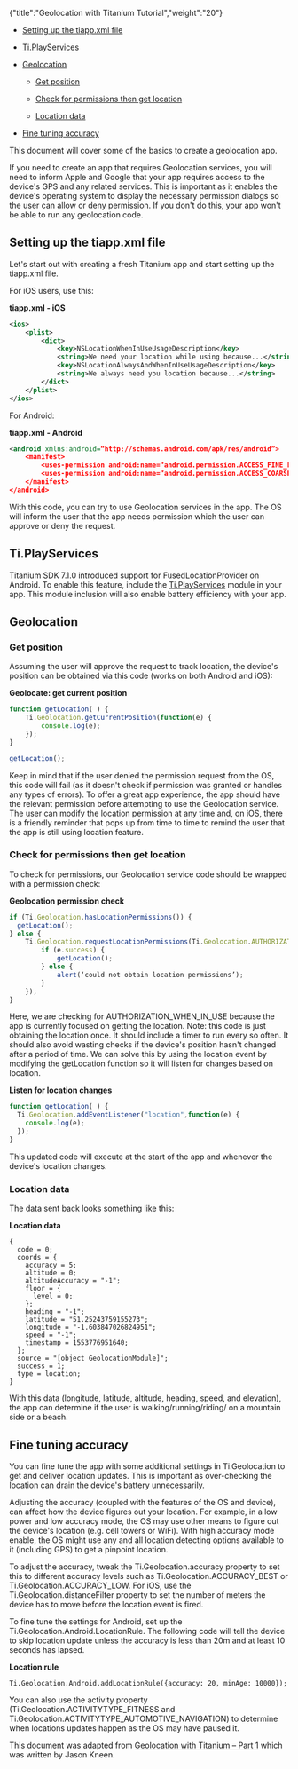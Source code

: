 {"title":"Geolocation with Titanium Tutorial","weight":"20"}

* [Setting up the tiapp.xml file](#setting-up-the-tiapp.xml-file)

* [Ti.PlayServices](#ti.playservices)

* [Geolocation](#geolocation)

    * [Get position](#get-position)

    * [Check for permissions then get location](#check-for-permissions-then-get-location)

    * [Location data](#location-data)

* [Fine tuning accuracy](#fine-tuning-accuracy)

This document will cover some of the basics to create a geolocation app.

If you need to create an app that requires Geolocation services, you will need to inform Apple and Google that your app requires access to the device's GPS and any related services. This is important as it enables the device's operating system to display the necessary permission dialogs so the user can allow or deny permission. If you don't do this, your app won't be able to run any geolocation code.

## Setting up the tiapp.xml file

Let's start out with creating a fresh Titanium app and start setting up the tiapp.xml file.

For iOS users, use this:

**tiapp.xml - iOS**

```xml
<ios>
    <plist>
        <dict>
            <key>NSLocationWhenInUseUsageDescription</key>
            <string>We need your location while using because...</string>
            <key>NSLocationAlwaysAndWhenInUseUsageDescription</key>
            <string>We always need you location because...</string>
        </dict>
    </plist>
</ios>
```

For Android:

**tiapp.xml - Android**

```xml
<android xmlns:android=“http://schemas.android.com/apk/res/android”>
    <manifest>
        <uses-permission android:name=“android.permission.ACCESS_FINE_LOCATION”/>
        <uses-permission android:name=“android.permission.ACCESS_COARSE_LOCATION”/>
    </manifest>
</android>
```

With this code, you can try to use Geolocation services in the app. The OS will inform the user that the app needs permission which the user can approve or deny the request.

## Ti.PlayServices

Titanium SDK 7.1.0 introduced support for FusedLocationProvider on Android. To enable this feature, include the [Ti.PlayServices](https://github.com/appcelerator-modules/ti.playservices) module in your app. This module inclusion will also enable battery efficiency with your app.

## Geolocation

### Get position

Assuming the user will approve the request to track location, the device's position can be obtained via this code (works on both Android and iOS):

**Geolocate: get current position**

```javascript
function getLocation( ) {
    Ti.Geolocation.getCurrentPosition(function(e) {
        console.log(e);
    });
}

getLocation();
```

Keep in mind that if the user denied the permission request from the OS, this code will fail (as it doesn't check if permission was granted or handles any types of errors). To offer a great app experience, the app should have the relevant permission before attempting to use the Geolocation service. The user can modify the location permission at any time and, on iOS, there is a friendly reminder that pops up from time to time to remind the user that the app is still using location feature.

### Check for permissions then get location

To check for permissions, our Geolocation service code should be wrapped with a permission check:

**Geolocation permission check**

```javascript
if (Ti.Geolocation.hasLocationPermissions()) {
  getLocation();
} else {
    Ti.Geolocation.requestLocationPermissions(Ti.Geolocation.AUTHORIZATION_WHEN_IN_USE, function (e) {
        if (e.success) {
            getLocation();
        } else {
            alert(‘could not obtain location permissions’);
        }
    });
}
```

Here, we are checking for AUTHORIZATION\_WHEN\_IN\_USE because the app is currently focused on getting the location. Note: this code is just obtaining the location once. It should include a timer to run every so often. It should also avoid wasting checks if the device's position hasn't changed after a period of time. We can solve this by using the location event by modifying the getLocation function so it will listen for changes based on location.

**Listen for location changes**

```javascript
function getLocation( ) {
  Ti.Geolocation.addEventListener("location",function(e) {
    console.log(e);
  });
}
```

This updated code will execute at the start of the app and whenever the device's location changes.

### Location data

The data sent back looks something like this:

**Location data**

```
{
  code = 0;
  coords = {
    accuracy = 5;
    altitude = 0;
    altitudeAccuracy = "-1";
    floor = {
      level = 0;
    };
    heading = "-1";
    latitude = "51.25243759155273";
    longitude = "-1.603847026824951";
    speed = "-1";
    timestamp = 1553776951640;
  };
  source = "[object GeolocationModule]";
  success = 1;
  type = location;
}
```

With this data (longitude, latitude, altitude, heading, speed, and elevation), the app can determine if the user is walking/running/riding/ on a mountain side or a beach.

## Fine tuning accuracy

You can fine tune the app with some additional settings in Ti.Geolocation to get and deliver location updates. This is important as over-checking the location can drain the device's battery unnecessarily.

Adjusting the accuracy (coupled with the features of the OS and device), can affect how the device figures out your location. For example, in a low power and low accuracy mode, the OS may use other means to figure out the device's location (e.g. cell towers or WiFi). With high accuracy mode enable, the OS might use any and all location detecting options available to it (including GPS) to get a pinpoint location.

To adjust the accuracy, tweak the Ti.Geolocation.accuracy property to set this to different accuracy levels such as Ti.Geolocation.ACCURACY\_BEST or Ti.Geolocation.ACCURACY\_LOW. For iOS, use the Ti.Geolocation.distanceFilter property to set the number of meters the device has to move before the location event is fired.

To fine tune the settings for Android, set up the Ti.Geolocation.Android.LocationRule. The following code will tell the device to skip location update unless the accuracy is less than 20m and at least 10 seconds has lapsed.

**Location rule**

```
Ti.Geolocation.Android.addLocationRule({accuracy: 20, minAge: 10000});
```

You can also use the activity property (Ti.Geolocation.ACTIVITYTYPE\_FITNESS and Ti.Geolocation.ACTIVITYTYPE\_AUTOMOTIVE\_NAVIGATION) to determine when locations updates happen as the OS may have paused it.

This document was adapted from [Geolocation with Titanium – Part 1](https://devblog.axway.com/mobile-apps/geolocation-with-titanium-part-1/?utm_source=Axway+Developer&utm_campaign=dff3687f1a-Newsletter_April_2019&utm_medium=email&utm_term=0_763a3fa2c9-dff3687f1a-430799269) which was written by Jason Kneen.
